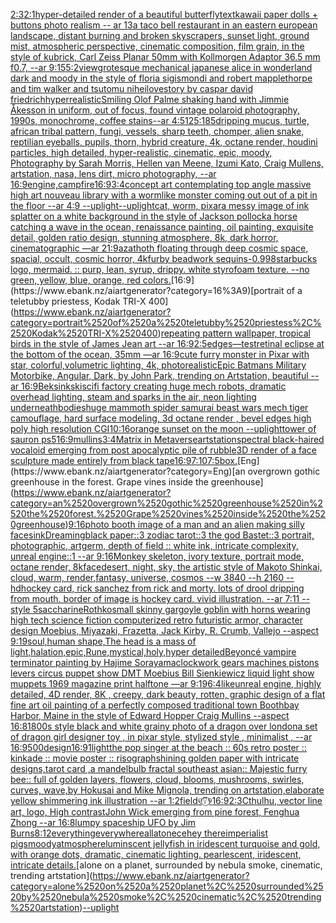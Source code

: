 [2:3](https://www.ebank.nz/aiartgenerator?category=2%3A3)[2:1](https://www.ebank.nz/aiartgenerator?category=2%3A1)[hyper-detailed render of a beautiful butterfly](https://www.ebank.nz/aiartgenerator?category=hyper-detailed%2520render%2520of%2520a%2520beautiful%2520butterfly)[text](https://www.ebank.nz/aiartgenerator?category=text)[kawaii paper dolls + buttons photo realism -- ar 13](https://www.ebank.nz/aiartgenerator?category=kawaii%2520paper%2520dolls%2520%2B%2520buttons%2520photo%2520realism%2520--%2520ar%252013)[a taco bell restaurant in an eastern european landscape, distant burning and broken skyscrapers, sunset light, ground mist, atmospheric perspective, cinematic composition, film grain, in the style of kubrick, Carl Zeiss Planar 50mm with Kollmorgen Adaptor 36.5 mm f0.7, --ar 9:15](https://www.ebank.nz/aiartgenerator?category=a%2520taco%2520bell%2520restaurant%2520in%2520an%2520eastern%2520european%2520landscape%2C%2520distant%2520burning%2520and%2520broken%2520skyscrapers%2C%2520sunset%2520light%2C%2520ground%2520mist%2C%2520atmospheric%2520perspective%2C%2520cinematic%2520composition%2C%2520film%2520grain%2C%2520in%2520the%2520style%2520of%2520kubrick%2C%2520Carl%2520Zeiss%2520Planar%252050mm%2520with%2520Kollmorgen%2520Adaptor%252036.5%2520mm%2520f0.7%2C%2520--ar%25209%3A15)[5:2](https://www.ebank.nz/aiartgenerator?category=5%3A2)[view](https://www.ebank.nz/aiartgenerator?category=view)[grotesque mechanical japanese alice in wonderland dark and moody in the style of floria sigismondi and robert mapplethorpe and tim walker and tsutomu nihei](https://www.ebank.nz/aiartgenerator?category=grotesque%2520mechanical%2520japanese%2520alice%2520in%2520wonderland%2520dark%2520and%2520moody%2520in%2520the%2520style%2520of%2520floria%2520sigismondi%2520and%2520robert%2520mapplethorpe%2520and%2520tim%2520walker%2520and%2520tsutomu%2520nihei)[lovestory by caspar david friedrich](https://www.ebank.nz/aiartgenerator?category=lovestory%2520by%2520caspar%2520david%2520friedrich)[hyperrealistic](https://www.ebank.nz/aiartgenerator?category=hyperrealistic)[Smiling Olof Palme shaking hand with Jimmie Åkesson in uniform, out of focus, found vintage polaroid photography, 1990s, monochrome, coffee stains--ar 4:5](https://www.ebank.nz/aiartgenerator?category=Smiling%2520Olof%2520Palme%2520shaking%2520hand%2520with%2520Jimmie%2520%C3%85kesson%2520in%2520uniform%2C%2520out%2520of%2520focus%2C%2520found%2520vintage%2520polaroid%2520photography%2C%25201990s%2C%2520monochrome%2C%2520coffee%2520stains--ar%25204%3A5)[125:185](https://www.ebank.nz/aiartgenerator?category=125%3A185)[dripping mucus, turtle, african tribal pattern, fungi, vessels, sharp teeth, chomper, alien snake, reptilian eyeballs, pupils, thorn, hybrid creature, 4k, octane render, houdini particles, high detailed, hyper-realistic, cinematic, epic, moody, Photography by Sarah Morris, Hellen van Meene, Izumi Kato, Craig Mullens, artstation, nasa, lens dirt, micro photography, --ar 16:9](https://www.ebank.nz/aiartgenerator?category=dripping%2520mucus%2C%2520turtle%2C%2520african%2520tribal%2520pattern%2C%2520fungi%2C%2520vessels%2C%2520sharp%2520teeth%2C%2520chomper%2C%2520alien%2520snake%2C%2520reptilian%2520eyeballs%2C%2520pupils%2C%2520thorn%2C%2520hybrid%2520creature%2C%25204k%2C%2520octane%2520render%2C%2520houdini%2520particles%2C%2520high%2520detailed%2C%2520hyper-realistic%2C%2520cinematic%2C%2520epic%2C%2520moody%2C%2520Photography%2520by%2520Sarah%2520Morris%2C%2520Hellen%2520van%2520Meene%2C%2520Izumi%2520Kato%2C%2520Craig%2520Mullens%2C%2520artstation%2C%2520nasa%2C%2520lens%2520dirt%2C%2520micro%2520photography%2C%2520--ar%252016%3A9)[engine,](https://www.ebank.nz/aiartgenerator?category=engine%2C)[campfire](https://www.ebank.nz/aiartgenerator?category=campfire)[16:9](https://www.ebank.nz/aiartgenerator?category=16%3A9)[3:4](https://www.ebank.nz/aiartgenerator?category=3%3A4)[concept art contemplating top angle massive high art nouveau library with a wormlike monster coming out out of a pit in the floor --ar 4:9 --uplight](https://www.ebank.nz/aiartgenerator?category=concept%2520art%2520contemplating%2520top%2520angle%2520massive%2520high%2520art%2520nouveau%2520library%2520with%2520a%2520wormlike%2520monster%2520coming%2520out%2520out%2520of%2520a%2520pit%2520in%2520the%2520floor%2520--ar%25204%3A9%2520--uplight)[--uplight](https://www.ebank.nz/aiartgenerator?category=--uplight)[cat, worm, pixar](https://www.ebank.nz/aiartgenerator?category=cat%2C%2520worm%2C%2520pixar)[a messy image of ink splatter on a white background in the style of Jackson pollock](https://www.ebank.nz/aiartgenerator?category=a%2520messy%2520image%2520of%2520ink%2520splatter%2520on%2520a%2520white%2520background%2520in%2520the%2520style%2520of%2520Jackson%2520pollock)[a horse catching a wave in the ocean, renaissance painting, oil painting, exquisite detail, golden ratio design, stunning atmosphere, 8k, dark horror, cinematographic —ar 21:9](https://www.ebank.nz/aiartgenerator?category=a%2520horse%2520catching%2520a%2520wave%2520in%2520the%2520ocean%2C%2520renaissance%2520painting%2C%2520oil%2520painting%2C%2520exquisite%2520detail%2C%2520golden%2520ratio%2520design%2C%2520stunning%2520atmosphere%2C%25208k%2C%2520dark%2520horror%2C%2520cinematographic%2520%E2%80%94ar%252021%3A9)[azathoth floating through deep cosmic space, spacial, occult, cosmic horror, 4k](https://www.ebank.nz/aiartgenerator?category=azathoth%2520floating%2520through%2520deep%2520cosmic%2520space%2C%2520spacial%2C%2520occult%2C%2520cosmic%2520horror%2C%25204k)[furby beadwork sequins](https://www.ebank.nz/aiartgenerator?category=furby%2520beadwork%2520sequins)[-0.9](https://www.ebank.nz/aiartgenerator?category=-0.9)[98](https://www.ebank.nz/aiartgenerator?category=98)[starbucks logo, mermaid. :: purp, lean, syrup, drippy. white styrofoam texture. --no green, yellow, blue, orange, red colors.](https://www.ebank.nz/aiartgenerator?category=starbucks%2520logo%2C%2520mermaid.%2520%3A%3A%2520purp%2C%2520lean%2C%2520syrup%2C%2520drippy.%2520white%2520styrofoam%2520texture.%2520--no%2520green%2C%2520yellow%2C%2520blue%2C%2520orange%2C%2520red%2520colors.)[16:9](https://www.ebank.nz/aiartgenerator?category=16%3A9)[portrait of a teletubby priestess, Kodak TRI-X 400](https://www.ebank.nz/aiartgenerator?category=portrait%2520of%2520a%2520teletubby%2520priestess%2C%2520Kodak%2520TRI-X%2520400)[repeating pattern wallpaper, tropical birds in the style of James Jean art  --ar 16:9](https://www.ebank.nz/aiartgenerator?category=repeating%2520pattern%2520wallpaper%2C%2520tropical%2520birds%2520in%2520the%2520style%2520of%2520James%2520Jean%2520art%2520%2520--ar%252016%3A9)[2:5](https://www.ebank.nz/aiartgenerator?category=2%3A5)[edges](https://www.ebank.nz/aiartgenerator?category=edges)[—test](https://www.ebank.nz/aiartgenerator?category=%E2%80%94test)[retinal eclipse at the bottom of the ocean, 35mm —ar 16:9](https://www.ebank.nz/aiartgenerator?category=retinal%2520eclipse%2520at%2520the%2520bottom%2520of%2520the%2520ocean%2C%252035mm%2520%E2%80%94ar%252016%3A9)[cute furry monster in Pixar with star, colorful,volumetric lighting, 4k, photorealistic](https://www.ebank.nz/aiartgenerator?category=cute%2520furry%2520monster%2520in%2520Pixar%2520with%2520star%2C%2520colorful%2Cvolumetric%2520lighting%2C%25204k%2C%2520photorealistic)[Epic Batmans Military Motorbike, Angular, Dark, by John Park, trending on Artstation, beautiful --ar 16:9](https://www.ebank.nz/aiartgenerator?category=Epic%2520Batmans%2520Military%2520Motorbike%2C%2520Angular%2C%2520Dark%2C%2520by%2520John%2520Park%2C%2520trending%2520on%2520Artstation%2C%2520beautiful%2520--ar%252016%3A9)[Beksinkski](https://www.ebank.nz/aiartgenerator?category=Beksinkski)[scifi factory creating huge mech robots, dramatic overhead lighting, steam and sparks in the air, neon lighting underneath](https://www.ebank.nz/aiartgenerator?category=scifi%2520factory%2520creating%2520huge%2520mech%2520robots%2C%2520dramatic%2520overhead%2520lighting%2C%2520steam%2520and%2520sparks%2520in%2520the%2520air%2C%2520neon%2520lighting%2520underneath)[bodies](https://www.ebank.nz/aiartgenerator?category=bodies)[huge mammoth spider samurai beast wars mech tiger camouflage, hard surface modeling, 3d octane render , bevel edges high poly high resolution CGI](https://www.ebank.nz/aiartgenerator?category=huge%2520mammoth%2520spider%2520samurai%2520beast%2520wars%2520mech%2520tiger%2520camouflage%2C%2520hard%2520surface%2520modeling%2C%25203d%2520octane%2520render%2520%2C%2520bevel%2520edges%2520high%2520poly%2520high%2520resolution%2520CGI)[10:16](https://www.ebank.nz/aiartgenerator?category=10%3A16)[orange sunset on the moon --uplight](https://www.ebank.nz/aiartgenerator?category=orange%2520sunset%2520on%2520the%2520moon%2520--uplight)[tower of sauron ps5](https://www.ebank.nz/aiartgenerator?category=tower%2520of%2520sauron%2520ps5)[16:9](https://www.ebank.nz/aiartgenerator?category=16%3A9)[mullins](https://www.ebank.nz/aiartgenerator?category=mullins)[3:4](https://www.ebank.nz/aiartgenerator?category=3%3A4)[Matrix in Metaverse](https://www.ebank.nz/aiartgenerator?category=Matrix%2520in%2520Metaverse)[artstation](https://www.ebank.nz/aiartgenerator?category=artstation)[spectral black-haired vocaloid emerging from post apocalyptic pile of rubble](https://www.ebank.nz/aiartgenerator?category=spectral%2520black-haired%2520vocaloid%2520emerging%2520from%2520post%2520apocalyptic%2520pile%2520of%2520rubble)[3D render of a face sculpture made entirely from black tape](https://www.ebank.nz/aiartgenerator?category=3D%2520render%2520of%2520a%2520face%2520sculpture%2520made%2520entirely%2520from%2520black%2520tape)[16:9](https://www.ebank.nz/aiartgenerator?category=16%3A9)[7:10](https://www.ebank.nz/aiartgenerator?category=7%3A10)[7:5](https://www.ebank.nz/aiartgenerator?category=7%3A5)[box.](https://www.ebank.nz/aiartgenerator?category=box.)[Eng](https://www.ebank.nz/aiartgenerator?category=Eng)[an overgrown gothic greenhouse in the forest. Grape vines inside the greenhouse](https://www.ebank.nz/aiartgenerator?category=an%2520overgrown%2520gothic%2520greenhouse%2520in%2520the%2520forest.%2520Grape%2520vines%2520inside%2520the%2520greenhouse)[9:16](https://www.ebank.nz/aiartgenerator?category=9%3A16)[photo booth image of a man and an alien making silly faces](https://www.ebank.nz/aiartgenerator?category=photo%2520booth%2520image%2520of%2520a%2520man%2520and%2520an%2520alien%2520making%2520silly%2520faces)[ink](https://www.ebank.nz/aiartgenerator?category=ink)[Dreaming](https://www.ebank.nz/aiartgenerator?category=Dreaming)[black paper::3 zodiac tarot::3 the god Bastet::3 portrait, photographic, artgerm, depth of field :: white ink, intricate complexity, unreal engine::1 --ar 9:16](https://www.ebank.nz/aiartgenerator?category=black%2520paper%3A%3A3%2520zodiac%2520tarot%3A%3A3%2520the%2520god%2520Bastet%3A%3A3%2520portrait%2C%2520photographic%2C%2520artgerm%2C%2520depth%2520of%2520field%2520%3A%3A%2520white%2520ink%2C%2520intricate%2520complexity%2C%2520unreal%2520engine%3A%3A1%2520--ar%25209%3A16)[Monkey skeleton, ivory texture, portrait mode, octane render, 8k](https://www.ebank.nz/aiartgenerator?category=Monkey%2520skeleton%2C%2520ivory%2520texture%2C%2520portrait%2520mode%2C%2520octane%2520render%2C%25208k)[face](https://www.ebank.nz/aiartgenerator?category=face)[desert, night, sky, the artistic style of Makoto Shinkai, cloud, warm, render,fantasy, universe, cosmos  --w 3840 --h 2160 --hd](https://www.ebank.nz/aiartgenerator?category=desert%2C%2520night%2C%2520sky%2C%2520the%2520artistic%2520style%2520of%2520Makoto%2520Shinkai%2C%2520cloud%2C%2520warm%2C%2520render%2Cfantasy%2C%2520universe%2C%2520cosmos%2520%2520--w%25203840%2520--h%25202160%2520--hd)[hockey card, rick sanchez from rick and morty. lots of drool dripping from mouth. border of image is hockey card. vivid illustration. --ar 7:11 --style 5](https://www.ebank.nz/aiartgenerator?category=hockey%2520card%2C%2520rick%2520sanchez%2520from%2520rick%2520and%2520morty.%2520lots%2520of%2520drool%2520dripping%2520from%2520mouth.%2520border%2520of%2520image%2520is%2520hockey%2520card.%2520vivid%2520illustration.%2520--ar%25207%3A11%2520--style%25205)[saccharine](https://www.ebank.nz/aiartgenerator?category=saccharine)[Rothko](https://www.ebank.nz/aiartgenerator?category=Rothko)[small skinny gargoyle goblin with horns wearing high tech science fiction computerized retro futuristic armor, character design Moebius, Miyazaki, Frazetta, Jack Kirby, R. Crumb, Vallejo --aspect 9:19](https://www.ebank.nz/aiartgenerator?category=small%2520skinny%2520gargoyle%2520goblin%2520with%2520horns%2520wearing%2520high%2520tech%2520science%2520fiction%2520computerized%2520retro%2520futuristic%2520armor%2C%2520character%2520design%2520Moebius%2C%2520Miyazaki%2C%2520Frazetta%2C%2520Jack%2520Kirby%2C%2520R.%2520Crumb%2C%2520Vallejo%2520--aspect%25209%3A19)[soul,human shape,The head is a mass of light,halation,epic,Rune,mystical,holy,hyper detailed](https://www.ebank.nz/aiartgenerator?category=soul%2Chuman%2520shape%2CThe%2520head%2520is%2520a%2520mass%2520of%2520light%2Chalation%2Cepic%2CRune%2Cmystical%2Choly%2Chyper%2520detailed)[Beyoncé vampire terminator painting by Hajime Sorayama](https://www.ebank.nz/aiartgenerator?category=Beyonc%C3%A9%2520vampire%2520terminator%2520painting%2520by%2520Hajime%2520Sorayama)[clockwork gears machines pistons levers circus puppet show DMT  Moebius Bill Sienkiewicz liquid light show muppets 1969 magazine print halftone —ar 9:19](https://www.ebank.nz/aiartgenerator?category=clockwork%2520gears%2520machines%2520pistons%2520levers%2520circus%2520puppet%2520show%2520DMT%2520%2520Moebius%2520Bill%2520Sienkiewicz%2520liquid%2520light%2520show%2520muppets%25201969%2520magazine%2520print%2520halftone%2520%E2%80%94ar%25209%3A19)[6:4](https://www.ebank.nz/aiartgenerator?category=6%3A4)[like](https://www.ebank.nz/aiartgenerator?category=like)[unreal engine, highly detailed, 4D render, 8K , creepy, dark beauty, rotten, graphic design of a flat fine art oil painting of a perfectly composed traditional town Boothbay Harbor, Maine in the style of Edward Hopper Craig Mullins --aspect 16:8](https://www.ebank.nz/aiartgenerator?category=unreal%2520engine%2C%2520highly%2520detailed%2C%25204D%2520render%2C%25208K%2520%2C%2520creepy%2C%2520dark%2520beauty%2C%2520rotten%2C%2520graphic%2520design%2520of%2520a%2520flat%2520fine%2520art%2520oil%2520painting%2520of%2520a%2520perfectly%2520composed%2520traditional%2520town%2520Boothbay%2520Harbor%2C%2520Maine%2520in%2520the%2520style%2520of%2520Edward%2520Hopper%2520Craig%2520Mullins%2520--aspect%252016%3A8)[1800s style black and white grainy photo of a dragon over london](https://www.ebank.nz/aiartgenerator?category=1800s%2520style%2520black%2520and%2520white%2520grainy%2520photo%2520of%2520a%2520dragon%2520over%2520london)[a set of dragon girl designer toy , in pixar style, stylized style , minimalist , --ar 16:9](https://www.ebank.nz/aiartgenerator?category=a%2520set%2520of%2520dragon%2520girl%2520designer%2520toy%2520%2C%2520in%2520pixar%2520style%2C%2520stylized%2520style%2520%2C%2520minimalist%2520%2C%2520--ar%252016%3A9)[500](https://www.ebank.nz/aiartgenerator?category=500)[design](https://www.ebank.nz/aiartgenerator?category=design)[16:9](https://www.ebank.nz/aiartgenerator?category=16%3A9)[1](https://www.ebank.nz/aiartgenerator?category=1)[light](https://www.ebank.nz/aiartgenerator?category=light)[the pop singer at the beach :: 60s retro poster :: kinkade :: movie poster :: risograph](https://www.ebank.nz/aiartgenerator?category=the%2520pop%2520singer%2520at%2520the%2520beach%2520%3A%3A%252060s%2520retro%2520poster%2520%3A%3A%2520kinkade%2520%3A%3A%2520movie%2520poster%2520%3A%3A%2520risograph)[shining golden paper with intricate designs,tarot card ,a mandelbulb fractal southeast asian:: Majestic furry bee:: full of golden layers, flowers, cloud, blooms, mushrooms, swirles, curves, wave,by Hokusai and Mike Mignola, trending on artstation,elaborate yellow  shimmering ink illustration --ar 1:2](https://www.ebank.nz/aiartgenerator?category=shining%2520golden%2520paper%2520with%2520intricate%2520designs%2Ctarot%2520card%2520%2Ca%2520mandelbulb%2520fractal%2520southeast%2520asian%3A%3A%2520Majestic%2520furry%2520bee%3A%3A%2520full%2520of%2520golden%2520layers%2C%2520flowers%2C%2520cloud%2C%2520blooms%2C%2520mushrooms%2C%2520swirles%2C%2520curves%2C%2520wave%2Cby%2520Hokusai%2520and%2520Mike%2520Mignola%2C%2520trending%2520on%2520artstation%2Celaborate%2520yellow%2520%2520shimmering%2520ink%2520illustration%2520--ar%25201%3A2)[field](https://www.ebank.nz/aiartgenerator?category=field)[୧⍢⃝୨](https://www.ebank.nz/aiartgenerator?category=%E0%AD%A7%E2%8D%A2%E2%83%9D%E0%AD%A8)[16:9](https://www.ebank.nz/aiartgenerator?category=16%3A9)[2:3](https://www.ebank.nz/aiartgenerator?category=2%3A3)[Cthulhu, vector line art, logo, High contrast](https://www.ebank.nz/aiartgenerator?category=Cthulhu%2C%2520vector%2520line%2520art%2C%2520logo%2C%2520High%2520contrast)[John Wick  emerging from pine forest, Fenghua Zhong --ar 16:8](https://www.ebank.nz/aiartgenerator?category=John%2520Wick%2520%2520emerging%2520from%2520pine%2520forest%2C%2520Fenghua%2520Zhong%2520--ar%252016%3A8)[lumpy spaceship UFO by Jim Burns](https://www.ebank.nz/aiartgenerator?category=lumpy%2520spaceship%2520UFO%2520by%2520Jim%2520Burns)[8:12](https://www.ebank.nz/aiartgenerator?category=8%3A12)[everythingeverywhereallatonece](https://www.ebank.nz/aiartgenerator?category=everythingeverywhereallatonece)[hey there](https://www.ebank.nz/aiartgenerator?category=hey%2520there)[imperialist pigs](https://www.ebank.nz/aiartgenerator?category=imperialist%2520pigs)[moody](https://www.ebank.nz/aiartgenerator?category=moody)[atmosphere](https://www.ebank.nz/aiartgenerator?category=atmosphere)[luminscent jellyfish in iridescent turquoise and gold, with orange dots, dramatic, cinematic lighting. pearlescent, iridescent, intricate details.](https://www.ebank.nz/aiartgenerator?category=luminscent%2520jellyfish%2520in%2520iridescent%2520turquoise%2520and%2520gold%2C%2520with%2520orange%2520dots%2C%2520dramatic%2C%2520cinematic%2520lighting.%2520pearlescent%2C%2520iridescent%2C%2520intricate%2520details.)[alone on a planet, surrounded by nebula smoke, cinematic, trending artstation](https://www.ebank.nz/aiartgenerator?category=alone%2520on%2520a%2520planet%2C%2520surrounded%2520by%2520nebula%2520smoke%2C%2520cinematic%2C%2520trending%2520artstation)[--uplight](https://www.ebank.nz/aiartgenerator?category=--uplight)